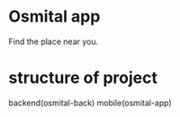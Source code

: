 # Osmital app
Find the place near you.

# structure of project
 backend(osmital-back)
 mobile(osmital-app)
